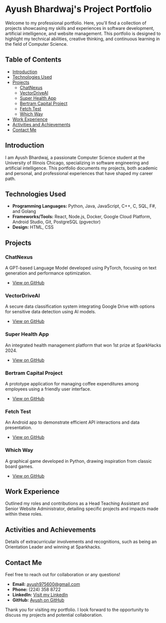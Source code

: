 # Ayush Bhardwaj's Project Portfolio

Welcome to my professional portfolio. Here, you'll find a collection of projects showcasing my skills and experiences in software development, artificial intelligence, and website management. This portfolio is designed to highlight my technical abilities, creative thinking, and continuous learning in the field of Computer Science.

## Table of Contents

- [Introduction](#introduction)
- [Technologies Used](#technologies-used)
- [Projects](#projects)
  - [ChatNexus](#chatnexus)
  - [VectorDriveAI](#vectordriveai)
  - [Super Health App](#super-health-app)
  - [Bertram Capital Project](#bertram-capital-project)
  - [Fetch Test](#fetch-test)
  - [Which Way](#which-way)
- [Work Experience](#work-experience)
- [Activities and Achievements](#activities-and-achievements)
- [Contact Me](#contact-me)

## Introduction

I am Ayush Bhardwaj, a passionate Computer Science student at the University of Illinois Chicago, specializing in software engineering and artificial intelligence. This portfolio documents my projects, both academic and personal, and professional experiences that have shaped my career path.

## Technologies Used

- **Programming Languages:** Python, Java, JavaScript, C++, C, SQL, F#, and Golang
- **Frameworks/Tools:** React, Node.js, Docker, Google Cloud Platform, Android Studio, Git, PostgreSQL (pgvector)
- **Design:** HTML, CSS

## Projects

### ChatNexus
A GPT-based Language Model developed using PyTorch, focusing on text generation and performance optimization.
- [View on GitHub](https://github.com/Ayush7970/learn_llm)

### VectorDriveAI
A secure data classification system integrating Google Drive with options for sensitive data detection using AI models.
- [View on GitHub](https://github.com/Ayush7970/VectorDriveAI)

### Super Health App
An integrated health management platform that won 1st prize at SparkHacks 2024.
- [View on GitHub](https://github.com/Ayush7970/Super-Health-App)

### Bertram Capital Project
A prototype application for managing coffee expenditures among employees using a friendly user interface.
- [View on GitHub](https://github.com/Ayush7970/Bertram-Capital-project)

### Fetch Test
An Android app to demonstrate efficient API interactions and data presentation.
- [View on GitHub](https://github.com/Ayush7970/fetch_test)

### Which Way
A graphical game developed in Python, drawing inspiration from classic board games.
- [View on GitHub](https://github.com/Ayush7970/Which-Way-)

## Work Experience

Outlined my roles and contributions as a Head Teaching Assistant and Senior Website Administrator, detailing specific projects and impacts made within these roles.

## Activities and Achievements

Details of extracurricular involvements and recognitions, such as being an Orientation Leader and winning at Sparkhacks.

## Contact Me

Feel free to reach out for collaboration or any questions!

- **Email:** ayush975600@gmail.com
- **Phone:** (224) 358 8722
- **LinkedIn:** [Visit my LinkedIn](https://linkedin.com)
- **GitHub:** [Ayush on GitHub](https://github.com/Ayush7970)

Thank you for visiting my portfolio. I look forward to the opportunity to discuss my projects and potential collaboration.
